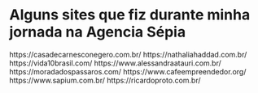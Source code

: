 <h1> Alguns sites que fiz durante minha jornada na Agencia Sépia </h1>

<p>
https://casadecarnesconegero.com.br/
https://nathaliahaddad.com.br/
https://vida10brasil.com/
https://www.alessandraatauri.com.br/
https://moradadospassaros.com/
https://www.cafeempreendedor.org/
https://www.sapium.com.br/
https://ricardoproto.com.br/
</p>
